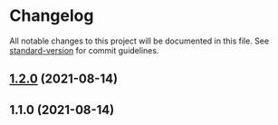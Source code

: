 # Changelog

All notable changes to this project will be documented in this file. See [standard-version](https://github.com/conventional-changelog/standard-version) for commit guidelines.

## [1.2.0](https://github.com/VirgoHxy/errorServe/compare/prefix_v1.1.0...prefix_v1.2.0) (2021-08-14)

## 1.1.0 (2021-08-14)
